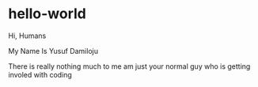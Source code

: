 # hello-world
Hi, Humans

My Name Is Yusuf Damiloju

There is really nothing much to me am just your normal
guy who is getting involed with coding
